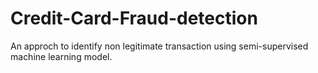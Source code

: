 # Credit-Card-Fraud-detection
An approch to identify non legitimate transaction using semi-supervised machine learning model.
